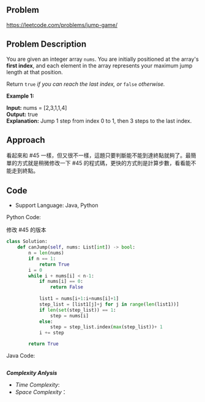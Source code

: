 ## Problem

https://leetcode.com/problems/jump-game/

## Problem Description
You are given an integer array `nums`. You are initially positioned at the array's **first index**, and each element in the array represents your maximum jump length at that position.

Return `true` *if you can reach the last index, or* `false` *otherwise.*

 

**Example 1:**

**Input:** nums = [2,3,1,1,4]  </br>
**Output:** true  </br>
**Explanation:** Jump 1 step from index 0 to 1, then 3 steps to the last index.




## Approach
看起來和 #45 一樣，但又很不一樣，這題只要判斷能不能到達終點就夠了。最簡單的方式就是稍微修改一下 #45 的程式碼，更快的方式則是計算步數，看看能不能走到終點。


## Code

- Support Language: Java, Python

Python Code:

修改 #45 的版本
```py  
class Solution:
    def canJump(self, nums: List[int]) -> bool:
        n = len(nums)
        if n == 1:
            return True
        i = 0
        while i + nums[i] < n-1:
            if nums[i] == 0:
                return False
        
            list1 = nums[i+1:i+nums[i]+1] 
            step_list = [list1[j]+j for j in range(len(list1))]
            if len(set(step_list)) == 1:
                step = nums[i]
            else:
                step = step_list.index(max(step_list))+ 1
            i += step

        return True
```

Java Code:

```

```

**_Complexity Anlysis_**

- _Time Complexity_: 
- _Space Complexity_：

